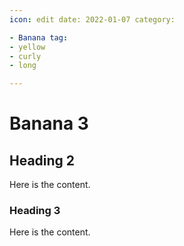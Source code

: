 ```yaml
---
icon: edit date: 2022-01-07 category:

- Banana tag:
- yellow
- curly
- long

---
```


# Banana 3

## Heading 2

Here is the content.

### Heading 3

Here is the content.
